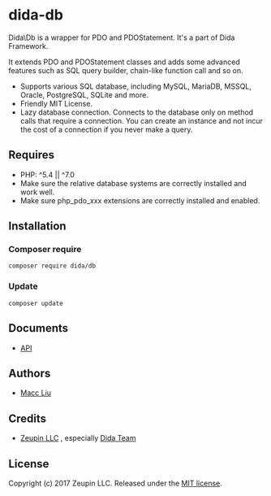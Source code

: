 # dida-db

Dida\Db is a wrapper for PDO and PDOStatement. It's a part of Dida Framework.

It extends PDO and PDOStatement classes and adds some advanced features such as SQL query builder, chain-like function call and so on.

* Supports various SQL database, including MySQL, MariaDB, MSSQL, Oracle, PostgreSQL, SQLite and more.
* Friendly MIT License.
* Lazy database connection. Connects to the database only on method calls that require a connection. You can create an instance and not incur the cost of a connection if you never make a query.


## Requires

* PHP: ^5.4 || ^7.0
* Make sure the relative database systems are correctly installed and work well.
* Make sure php_pdo_xxx extensions are correctly installed and enabled.

## Installation

### Composer require

```
composer require dida/db
```

### Update

```
composer update
```

## Documents

* [API](docs/README.md)


## Authors

* [Macc Liu](https://github.com/maccliu)

## Credits

* [Zeupin LLC](http://zeupin.com) , especially [Dida Team](http://dida.zeupin.com)

## License

Copyright (c) 2017 Zeupin LLC. Released under the [MIT license](LICENSE).